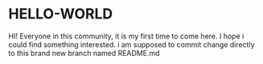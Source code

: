 # HELLO-WORLD
HI! Everyone in this community, it is my first time to come here. I hope i could find something interested.
i am supposed to commit change directly to this brand new branch named README.md
